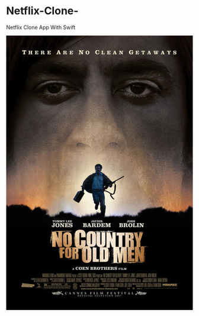 # Netflix-Clone-
Netflix Clone App With Swift


![alt text](https://github.com/ElifYu/Netflix-Clone-/blob/main/Netflix%20Clone/Assets.xcassets/image1.imageset/image1.jpg?raw=true)

